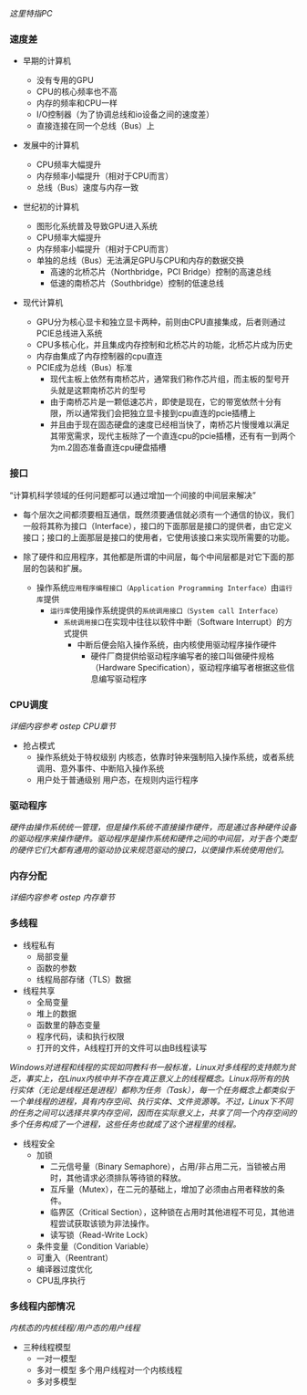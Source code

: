 
*这里特指PC*

### 速度差

- 早期的计算机
  - 没有专用的GPU
  - CPU的核心频率也不高
  - 内存的频率和CPU一样
  - I/O控制器（为了协调总线和io设备之间的速度差）
  - 直接连接在同一个总线（Bus）上



- 发展中的计算机
  - CPU频率大幅提升
  - 内存频率小幅提升（相对于CPU而言）
  - 总线（Bus）速度与内存一致


- 世纪初的计算机
  - 图形化系统普及导致GPU进入系统
  - CPU频率大幅提升
  - 内存频率小幅提升（相对于CPU而言）
  - 单独的总线（Bus）无法满足GPU与CPU和内存的数据交换
    - 高速的北桥芯片（Northbridge，PCI Bridge）控制的高速总线
    - 低速的南桥芯片（Southbridge）控制的低速总线

- 现代计算机
  - GPU分为核心显卡和独立显卡两种，前则由CPU直接集成，后者则通过PCIE总线进入系统
  - CPU多核心化，并且集成内存控制和北桥芯片的功能，北桥芯片成为历史
  - 内存由集成了内存控制器的cpu直连
  - PCIE成为总线（Bus）标准
    - 现代主板上依然有南桥芯片，通常我们称作芯片组，而主板的型号开头就是这颗南桥芯片的型号
    - 由于南桥芯片是一颗低速芯片，即使是现在，它的带宽依然十分有限，所以通常我们会把独立显卡接到cpu直连的pcie插槽上
    - 并且由于现在固态硬盘的速度已经相当快了，南桥芯片慢慢难以满足其带宽需求，现代主板除了一个直连cpu的pcie插槽，还有有一到两个为m.2固态准备直连cpu硬盘插槽


### 接口

“计算机科学领域的任何问题都可以通过增加一个间接的中间层来解决”

- 每个层次之间都须要相互通信，既然须要通信就必须有一个通信的协议，我们一般将其称为接口（Interface），接口的下面那层是接口的提供者，由它定义接口；接口的上面那层是接口的使用者，它使用该接口来实现所需要的功能。
- 除了硬件和应用程序，其他都是所谓的中间层，每个中间层都是对它下面的那层的包装和扩展。

  - 操作系统`应用程序编程接口（Application Programming Interface）`由`运行库`提供
    - `运行库`使用操作系统提供的`系统调用接口（System call Interface）`
      - `系统调用接口`在实现中往往以软件中断（Software Interrupt）的方式提供
        - 中断后便会陷入操作系统，由内核使用驱动程序操作硬件
          - 硬件厂商提供给驱动程序编写者的接口叫做硬件规格（Hardware Specification），驱动程序编写者根据这些信息编写驱动程序

### CPU调度

*详细内容参考 ostep CPU章节*

- 抢占模式
  - 操作系统处于特权级别  内核态，依靠时钟来强制陷入操作系统，或者系统调用、意外事件、中断陷入操作系统
  - 用户处于普通级别  用户态，在规则内运行程序

### 驱动程序

*硬件由操作系统统一管理，但是操作系统不直接操作硬件，而是通过各种硬件设备的驱动程序来操作硬件。驱动程序是操作系统和硬件之间的中间层，对于各个类型的硬件它们大都有通用的驱动协议来规范驱动的接口，以便操作系统使用他们。*

### 内存分配

*详细内容参考 ostep 内存章节*


### 多线程

- 线程私有
  - 局部变量
  - 函数的参数
  - 线程局部存储（TLS）数据
- 线程共享
  - 全局变量
  - 堆上的数据
  - 函数里的静态变量
  - 程序代码，读和执行权限
  - 打开的文件，A线程打开的文件可以由B线程读写

*Windows对进程和线程的实现如同教科书一般标准，Linux对多线程的支持颇为贫乏，事实上，在Linux内核中并不存在真正意义上的线程概念。Linux将所有的执行实体（无论是线程还是进程）都称为任务（Task），每一个任务概念上都类似于一个单线程的进程，具有内存空间、执行实体、文件资源等。不过，Linux下不同的任务之间可以选择共享内存空间，因而在实际意义上，共享了同一个内存空间的多个任务构成了一个进程，这些任务也就成了这个进程里的线程。*


- 线程安全
  - 加锁
    - 二元信号量（Binary Semaphore），占用/非占用二元，当锁被占用时，其他请求必须排队等待锁的释放。
    - 互斥量（Mutex），在二元的基础上，增加了必须由占用者释放的条件。
    - 临界区（Critical Section），这种锁在占用时其他进程不可见，其他进程尝试获取该锁为非法操作。
    - 读写锁（Read-Write Lock）
  - 条件变量（Condition Variable）
  - 可重入（Reentrant）
  - 编译器过度优化
  - CPU乱序执行

### 多线程内部情况

*内核态的内核线程/用户态的用户线程*

- 三种线程模型
  - 一对一模型
  - 多对一模型 多个用户线程对一个内核线程
  - 多对多模型